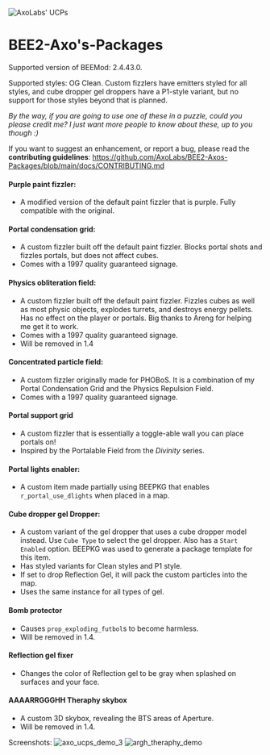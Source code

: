 ![AxoLabs' UCPs](https://user-images.githubusercontent.com/125143965/220545356-dc6fc292-efe7-4334-b8f5-97226796dd05.png)
# BEE2-Axo's-Packages
Supported version of BEEMod: 2.4.43.0.

Supported styles: OG Clean. Custom fizzlers have emitters styled for all styles, and cube dropper gel droppers have a P1-style variant, but no support for those styles beyond that is planned.

*By the way, if you are going to use one of these in a puzzle, could you please credit me? I just want more people to know about these, up to you though :)*

If you want to suggest an enhancement, or report a bug, please read the **contributing guidelines**: https://github.com/AxoLabs/BEE2-Axos-Packages/blob/main/docs/CONTRIBUTING.md

#### Purple paint fizzler: 
- A modified version of the default paint fizzler that is purple. Fully compatible with the original.
#### Portal condensation grid: 
- A custom fizzler built off the default paint fizzler. Blocks portal shots and fizzles portals, but does not affect cubes. 
- Comes with a 1997 quality guaranteed signage.
#### Physics obliteration field: 
- A custom fizzler built off the default paint fizzler. Fizzles cubes as well as most physic objects, explodes turrets, and destroys energy pellets. Has no effect on the player or portals. Big thanks to Areng for helping me get it to work. 
- Comes with a 1997 quality guaranteed signage.
- Will be removed in 1.4
#### Concentrated particle field:
- A custom fizzler originally made for PHOBoS. It is a combination of my Portal Condensation Grid and the Physics Repulsion Field.
- Comes with a 1997 quality guaranteed signage.
#### Portal support grid
- A custom fizzler that is essentially a toggle-able wall you can place portals on!
- Inspired by the Portalable Field from the _Divinity_ series.
#### Portal lights enabler:
- A custom item made partially using BEEPKG that enables `r_portal_use_dlights` when placed in a map.
#### Cube dropper gel Dropper:
- A custom variant of the gel dropper that uses a cube dropper model instead. Use `Cube Type` to select the gel dropper. Also has a `Start Enabled` option. BEEPKG was used to generate a package template for this item.
- Has styled variants for Clean styles and P1 style.
- If set to drop Reflection Gel, it will pack the custom particles into the map.
- Uses the same instance for all types of gel.
#### Bomb protector
- Causes `prop_exploding_futbol`s to become harmless.
- Will be removed in 1.4.
#### Reflection gel fixer
- Changes the color of Reflection gel to be gray when splashed on surfaces and your face.
#### AAAARRGGGHH Theraphy skybox
- A custom 3D skybox, revealing the BTS areas of Aperture.
- Will be removed in 1.4.

Screenshots:
![axo_ucps_demo_3](https://user-images.githubusercontent.com/125143965/224567686-48fba1be-28b2-4b40-ada6-bcf922619cab.png)
![argh_theraphy_demo](https://user-images.githubusercontent.com/125143965/224567695-5729fadb-869e-47ff-8d60-d2d351dca77b.png)
